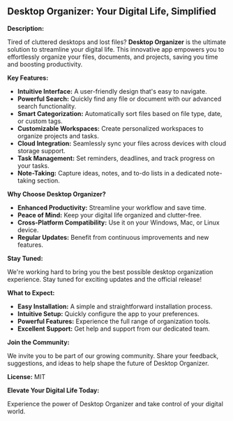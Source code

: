 ## **Desktop Organizer: Your Digital Life, Simplified**

**Description:**

Tired of cluttered desktops and lost files? **Desktop Organizer** is the ultimate solution to streamline your digital life. This innovative app empowers you to effortlessly organize your files, documents, and projects, saving you time and boosting productivity.

**Key Features:**

* **Intuitive Interface:** A user-friendly design that's easy to navigate.
* **Powerful Search:** Quickly find any file or document with our advanced search functionality.
* **Smart Categorization:** Automatically sort files based on file type, date, or custom tags.
* **Customizable Workspaces:** Create personalized workspaces to organize projects and tasks.
* **Cloud Integration:** Seamlessly sync your files across devices with cloud storage support.
* **Task Management:** Set reminders, deadlines, and track progress on your tasks.
* **Note-Taking:** Capture ideas, notes, and to-do lists in a dedicated note-taking section.

**Why Choose Desktop Organizer?**

* **Enhanced Productivity:** Streamline your workflow and save time.
* **Peace of Mind:** Keep your digital life organized and clutter-free.
* **Cross-Platform Compatibility:** Use it on your Windows, Mac, or Linux device.
* **Regular Updates:** Benefit from continuous improvements and new features.

**Stay Tuned:**

We're working hard to bring you the best possible desktop organization experience. Stay tuned for exciting updates and the official release!

**What to Expect:**

* **Easy Installation:** A simple and straightforward installation process.
* **Intuitive Setup:** Quickly configure the app to your preferences.
* **Powerful Features:** Experience the full range of organization tools.
* **Excellent Support:** Get help and support from our dedicated team.

**Join the Community:**

We invite you to be part of our growing community. Share your feedback, suggestions, and ideas to help shape the future of Desktop Organizer.

**License:**
MIT

**Elevate Your Digital Life Today:**

Experience the power of Desktop Organizer and take control of your digital world.
